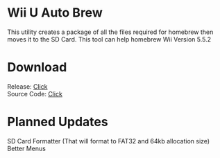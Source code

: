 # Wii U Auto Brew
This utility creates a package of all the files required for homebrew then moves it to the SD Card.
This tool can help homebrew Wii Version 5.5.2

# Download
Release: [Click](https://github.com/branhost/wiiuautobrew/releases)<br>
Source Code: [Click](https://github.com/branhost/wiiuautobrew/archive/1.0.zip)

# Planned Updates
SD Card Formatter (That will format to FAT32 and 64kb allocation size)<br>
Better Menus

